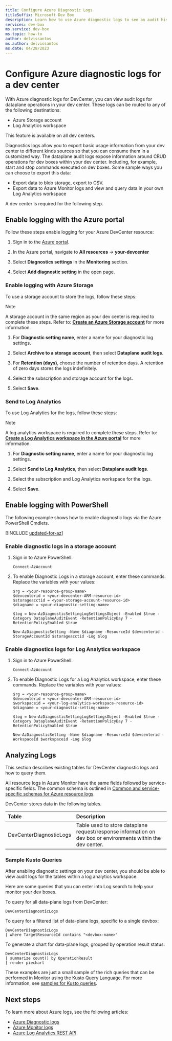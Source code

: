 ```yaml
---
title: Configure Azure Diagnostic Logs
titleSuffix: Microsoft Dev Box
description: Learn how to use Azure diagnostic logs to see an audit history for your dev center.
services: dev-box
ms.service: dev-box
ms.topic: how-to
author: delvissantos
ms.author: delvissantos
ms.date: 04/28/2023
---
```


# Configure Azure diagnostic logs for a dev center 

With Azure diagnostic logs for DevCenter, you can view audit logs for dataplane operations in your dev center.  These logs can be routed to any of the following destinations:

* Azure Storage account
* Log Analytics workspace

This feature is available on all dev centers. 

Diagnostics logs allow you to export basic usage information from your dev center to different kinds sources so that you can consume them in a customized way.  The dataplane audit logs expose information around CRUD operations for dev boxes within your dev center.  Including, for example,  start and stop commands executed on dev boxes. Some sample ways you can choose to export this data:

* Export data to blob storage, export to CSV.
* Export data to Azure Monitor logs and view and query data in your own Log Analytics workspace 

A dev center is required for the following step.

## Enable logging with the Azure portal

Follow these steps enable logging for your Azure DevCenter resource:

1. Sign in to the [Azure portal](https://portal.azure.com). 

2. In the Azure portal, navigate to **All resources** -> **your-devcenter**

3. Select **Diagnostics settings** in the **Monitoring** section.

4. Select **Add diagnostic setting** in the open page.


### Enable logging with Azure Storage

To use a storage account to store the logs, follow these steps:

 >[!NOTE] 
 >A storage account in the same region as your dev center is required to complete these steps. Refer to: **[Create an Azure Storage account](../storage/common/storage-account-create.md?tabs=azure-portal&toc=%2fazure%2fstorage%2fblobs%2ftoc.json)** for more information.
	
1. For **Diagnostic setting name**, enter a name for your diagnostic log settings.
 
2. Select **Archive to a storage account**, then select **Dataplane audit logs**. 

3. For **Retention (days)**, choose the number of retention days. A retention of zero days stores the logs indefinitely. 

4. Select the subscription and storage account for the logs.

3. Select **Save**.

### Send to Log Analytics

To use Log Analytics for the logs, follow these steps:

>[!NOTE] 
>A log analytics workspace is required to complete these steps. Refer to: **[Create a Log Analytics workspace in the Azure portal](../azure-monitor/logs/quick-create-workspace.md)** for more information.
	
1. For **Diagnostic setting name**, enter a name for your diagnostic log settings.

2. Select **Send to Log Analytics**, then select **Dataplane audit logs**. 

3. Select the subscription and Log Analytics workspace for the logs.

4. Select **Save**.

## Enable logging with PowerShell

The following example shows how to enable diagnostic logs via the Azure PowerShell Cmdlets.

[!INCLUDE [updated-for-az](../../includes/updated-for-az.md)]

### Enable diagnostic logs in a storage account

1. Sign in to Azure PowerShell:

    ```azurepowershell-interactive
    Connect-AzAccount 
    ```

2. To enable Diagnostic Logs in a storage account, enter these commands. Replace the variables with your values:

    ```azurepowershell-interactive
    $rg = <your-resource-group-name>
    $devcenterid = <your-devcenter-ARM-resource-id>
    $storageacctid = <your-storage-account-resource-id>
    $diagname = <your-diagnostic-setting-name>

    $log = New-AzDiagnosticSettingLogSettingsObject -Enabled $true -Category DataplaneAuditEvent -RetentionPolicyDay 7 -RetentionPolicyEnabled $true

    New-AzDiagnosticSetting -Name $diagname -ResourceId $devcenterid -StorageAccountId $storageacctid -Log $log
    ```

### Enable diagnostics logs for Log Analytics workspace

1. Sign in to Azure PowerShell:

    ```azurepowershell-interactive
    Connect-AzAccount 
    ```
2. To enable Diagnostic Logs for a Log Analytics workspace, enter these commands. Replace the variables with your values:

    ```azurepowershell-interactive
    $rg = <your-resource-group-name>
    $devcenterid = <your-devcenter-ARM-resource-id>
    $workspaceid = <your-log-analytics-workspace-resource-id>
    $diagname = <your-diagnostic-setting-name>

    $log = New-AzDiagnosticSettingLogSettingsObject -Enabled $true -Category DataplaneAuditEvent -RetentionPolicyDay 7 -RetentionPolicyEnabled $true

    New-AzDiagnosticSetting -Name $diagname -ResourceId $devcenterid -WorkspaceId $workspaceid -Log $log
    ```

## Analyzing Logs
This section describes existing tables for DevCenter diagnostic logs and how to query them.

All resource logs in Azure Monitor have the same fields followed by service-specific fields. The common schema is outlined in [Common and service-specific schemas for Azure resource logs](../azure-monitor/essentials/resource-logs-schema.md#top-level-common-schema).

DevCenter stores data in the following tables.

| Table | Description |
|:---|:---|
| DevCenterDiagnosticLogs | Table used to store dataplane request/response information on dev box or environments within the dev center.   |


### Sample Kusto Queries
After enabling diagnostic settings on your dev center, you should be able to view audit logs for the tables within a log analytics workspace.

Here are some queries that you can enter into Log search to help your monitor your dev boxes.

To query for all data-plane logs from DevCenter:

```kusto
DevCenterDiagnosticLogs
```

To query for a filtered list of data-plane logs, specific to a single devbox:

```kusto
DevCenterDiagnosticLogs
| where TargetResourceId contains "<devbox-name>"
```

To generate a chart for data-plane logs, grouped by operation result status:

```kusto
DevCenterDiagnosticLogs
| summarize count() by OperationResult
| render piechart
```

These examples are just a small sample of the rich queries that can be performed in Monitor using the Kusto Query Language. For more information, see [samples for Kusto queries](/azure/data-explorer/kusto/query/samples?pivots=azuremonitor).

## Next steps

To learn more about Azure logs, see the following articles:

* [Azure Diagnostic logs](../azure-monitor/essentials/platform-logs-overview.md)
* [Azure Monitor logs](../azure-monitor/logs/log-query-overview.md)
* [Azure Log Analytics REST API](/rest/api/loganalytics)
